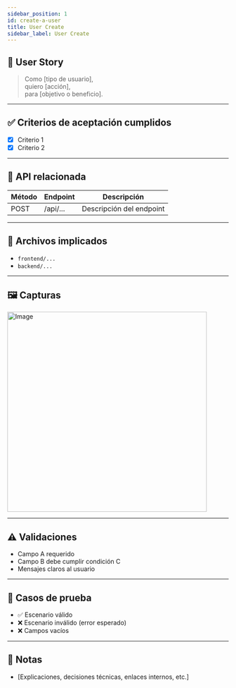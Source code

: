 ```yaml
---
sidebar_position: 1
id: create-a-user
title: User Create
sidebar_label: User Create
---
```



## 🎯 User Story

> Como [tipo de usuario],  
> quiero [acción],  
> para [objetivo o beneficio].

---

## ✅ Criterios de aceptación cumplidos

- [x] Criterio 1
- [x] Criterio 2

---

## 📲 API relacionada

| Método | Endpoint         | Descripción              |
|--------|------------------|--------------------------|
| POST   | /api/...         | Descripción del endpoint |

---

## 🧩 Archivos implicados

- `frontend/...`
- `backend/...`

---

## 🖼️ Capturas

<img width="454" alt="Image" src="https://github.com/user-attachments/assets/41aaed1b-3811-4975-8074-cca4ac004c03" />

---

## ⚠️ Validaciones

- Campo A requerido
- Campo B debe cumplir condición C
- Mensajes claros al usuario

---

## 🧪 Casos de prueba

- ✅ Escenario válido
- ❌ Escenario inválido (error esperado)
- ❌ Campos vacíos

---

## 🧠 Notas

- [Explicaciones, decisiones técnicas, enlaces internos, etc.]
